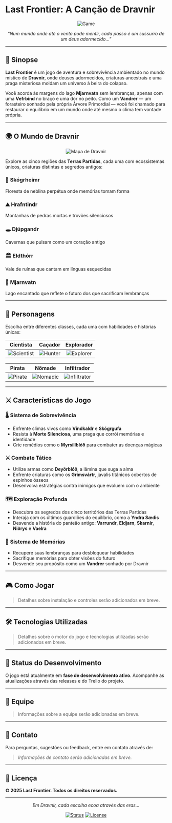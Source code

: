 # Last Frontier: A Canção de Dravnir

<div align="center">

![Game](https://i.imgur.com/SMaQdgz.png)

*"Num mundo onde até o vento pode mentir, cada passo é um sussurro de um deus adormecido..."*

</div>

---

## 🌳 Sinopse

**Last Frontier** é um jogo de aventura e sobrevivência ambientado no mundo místico de **Dravnir**, onde deuses adormecidos, criaturas ancestrais e uma praga misteriosa moldam um universo à beira do colapso.

Você acorda às margens do lago **Mjarnvatn** sem lembranças, apenas com uma **Vefrbind** no braço e uma dor no peito. Como um **Vandrer** — um forasteiro sonhado pela própria Árvore Primordial — você foi chamado para restaurar o equilíbrio em um mundo onde até mesmo o clima tem vontade própria.

---

## 🌍 O Mundo de Dravnir

<div align="center">

![Mapa de Dravnir](https://i.imgur.com/awY0ACx.png)

</div>

Explore as cinco regiões das **Terras Partidas**, cada uma com ecossistemas únicos, criaturas distintas e segredos antigos:

### 🌲 **Skógrheimr** 
Floresta de neblina perpétua onde memórias tomam forma

### ⛰️ **Hrafntindr** 
Montanhas de pedras mortas e trovões silenciosos

### 🕳️ **Djúpgandr** 
Cavernas que pulsam como um coração antigo

### 🏛️ **Eldthórr** 
Vale de ruínas que cantam em línguas esquecidas

### 🌊 **Mjarnvatn** 
Lago encantado que reflete o futuro dos que sacrificam lembranças

---

## 👥 Personagens

Escolha entre diferentes classes, cada uma com habilidades e histórias únicas:

<div align="center">

| **Cientista** | **Caçador** | **Explorador** |
|:---:|:---:|:---:|
| ![Scientist](https://i.imgur.com/8HEdhrh.png) | ![Hunter](https://i.imgur.com/3VISqHX.png) | ![Explorer](https://i.imgur.com/EXLAi8S.png) |

| **Pirata** | **Nômade** | **Infiltrador** |
|:---:|:---:|:---:|
| ![Pirate](https://i.imgur.com/dbYPmBO.png) | ![Nomadic](https://i.imgur.com/jYCZL6c.png) | ![Infiltrator](https://i.imgur.com/zjfAf1R.png) |

</div>

---

## ⚔️ Características do Jogo

### 🌡️ **Sistema de Sobrevivência**
- Enfrente climas vivos como **Vindkaldr** e **Skógrgufa**
- Resista à **Morte Silenciosa**, uma praga que corrói memórias e identidade
- Crie remédios como o **Myrsillblóð** para combater as doenças mágicas

### ⚔️ **Combate Tático**
- Utilize armas como **Deyðrblóð**, a lâmina que suga a alma
- Enfrente criaturas como os **Grimsvártr**, javalis titânicos cobertos de espinhos ósseos
- Desenvolva estratégias contra inimigos que evoluem com o ambiente

### 🗺️ **Exploração Profunda**
- Descubra os segredos dos cinco territórios das Terras Partidas
- Interaja com os últimos guardiões do equilíbrio, como a **Yndra Sædis**
- Desvende a história do panteão antigo: **Varrundr**, **Eldjarn**, **Skarnir**, **Niðrys** e **Vaelra**

### 🧠 **Sistema de Memórias**
- Recupere suas lembranças para desbloquear habilidades
- Sacrifique memórias para obter visões do futuro
- Desvende seu propósito como um **Vandrer** sonhado por Dravnir

---

## 🎮 Como Jogar

> Detalhes sobre instalação e controles serão adicionados em breve.

---

## 🛠️ Tecnologias Utilizadas

> Detalhes sobre o motor do jogo e tecnologias utilizadas serão adicionados em breve.

---

## 📝 Status do Desenvolvimento

O jogo está atualmente em **fase de desenvolvimento ativo**. Acompanhe as atualizações através das releases e do Trello do projeto.

---

## 👥 Equipe

> Informações sobre a equipe serão adicionadas em breve.

---

## 📧 Contato

Para perguntas, sugestões ou feedback, entre em contato através de:

> *Informações de contato serão adicionadas em breve.*

---

## 📜 Licença

**© 2025 Last Frontier. Todos os direitos reservados.**

---

<div align="center">

*Em Dravnir, cada escolha ecoa através das eras...*

[![Status](https://img.shields.io/badge/Status-Em%20Desenvolvimento-orange)](https://github.com/seu-usuario/last-frontier)
[![License](https://img.shields.io/badge/License-Todos%20os%20direitos%20reservados-red)](LICENSE)

</div>
